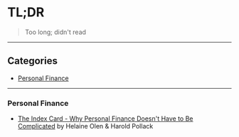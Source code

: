 # TL;DR

> Too long; didn't read

---

## Categories

* [Personal Finance](#personal-finance)

---

### Personal Finance 

* [The Index Card - Why Personal Finance Doesn't Have to Be Complicated](personal-finance/the-index-card.md) by Helaine Olen & Harold Pollack

